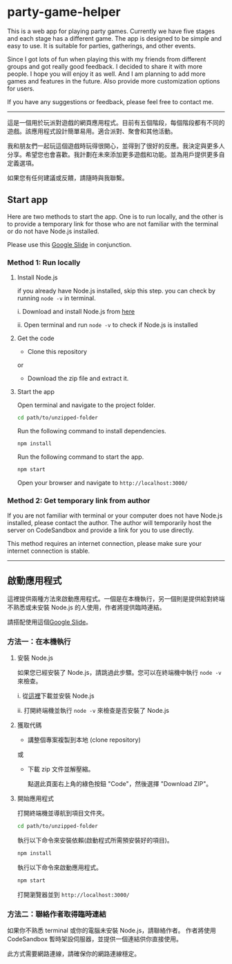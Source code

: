 # party-game-helper

This is a web app for playing party games. Currently we have five stages and each stage has a different game. The app is designed to be simple and easy to use. It is suitable for parties, gatherings, and other events.

Since I got lots of fun when playing this with my friends from different groups and got really good feedback. I decided to share it with more people. I hope you will enjoy it as well. And I am planning to add more games and features in the future. Also provide more customization options for users.

If you have any suggestions or feedback, please feel free to contact me.

---

這是一個用於玩派對遊戲的網頁應用程式。目前有五個階段，每個階段都有不同的遊戲。該應用程式設計簡單易用。適合派對、聚會和其他活動。

我和朋友們一起玩這個遊戲時玩得很開心，並得到了很好的反應。我決定與更多人分享。希望您也會喜歡。我計劃在未來添加更多遊戲和功能。並為用戶提供更多自定義選項。

如果您有任何建議或反饋，請隨時與我聯繫。


## Start app

Here are two methods to start the app. One is to run locally, and the other is to provide a temporary link for those who are not familiar with the terminal or do not have Node.js installed.

Please use this [Google Slide](https://docs.google.com/presentation/d/1UkJkKT5To5sDjlzpEYtGAS5nG3vmYIOPt1gjE5MusS4/edit?usp=sharing) in conjunction.

### Method 1: Run locally

1. Install Node.js

    if you already have Node.js installed, skip this step. you can check by running `node -v` in terminal.
    
    i. Download and install Node.js from [here](https://nodejs.org/en/download/)

    ii. Open terminal and run `node -v` to check if Node.js is installed

2. Get the code

    - Clone this repository

    or

    - Download the zip file and extract it.

3. Start the app

    Open terminal and navigate to the project folder.
    ``` bash
    cd path/to/unzipped-folder
    ```
    Run the following command to install dependencies.
    ``` bash
    npm install
    ```
    Run the following command to start the app.
    ``` bash
    npm start
    ```
    Open your browser and navigate to `http://localhost:3000/`

### Method 2: Get temporary link from author

If you are not familiar with terminal or your computer does not have Node.js installed, please contact the author.
The author will temporarily host the server on CodeSandbox and provide a link for you to use directly.

This method requires an internet connection, please make sure your internet connection is stable.

---

## 啟動應用程式

這裡提供兩種方法來啟動應用程式。一個是在本機執行，另一個則是提供給對終端不熟悉或未安裝 Node.js 的人使用，作者將提供臨時連結。

請搭配使用這個[Google Slide](https://docs.google.com/presentation/d/1UkJkKT5To5sDjlzpEYtGAS5nG3vmYIOPt1gjE5MusS4/edit?usp=sharing)。

### 方法一：在本機執行

1. 安裝 Node.js

    如果您已經安裝了 Node.js，請跳過此步驟。您可以在終端機中執行 `node -v` 來檢查。

    i. 從[這裡](https://nodejs.org/en/download/)下載並安裝 Node.js

    ii. 打開終端機並執行 `node -v` 來檢查是否安裝了 Node.js

2. 獲取代碼

    - 講整個專案複製到本地 (clone repository)

    或

    - 下載 zip 文件並解壓縮。

        點選此頁面右上角的綠色按鈕 "Code"，然後選擇 "Download ZIP"。

3. 開始應用程式

    打開終端機並導航到項目文件夾。
    ``` bash
    cd path/to/unzipped-folder
    ```
    執行以下命令來安裝依賴(啟動程式所需預安裝好的項目)。
    ``` bash
    npm install
    ```
    執行以下命令來啟動應用程式。
    ``` bash
    npm start
    ```
    打開瀏覽器並到 `http://localhost:3000/`


### 方法二：聯絡作者取得臨時連結

如果你不熟悉 terminal 或你的電腦未安裝 Node.js，請聯絡作者。
作者將使用 CodeSandbox 暫時架設伺服器，並提供一個連結供你直接使用。

此方式需要網路連線，請確保你的網路連線穩定。